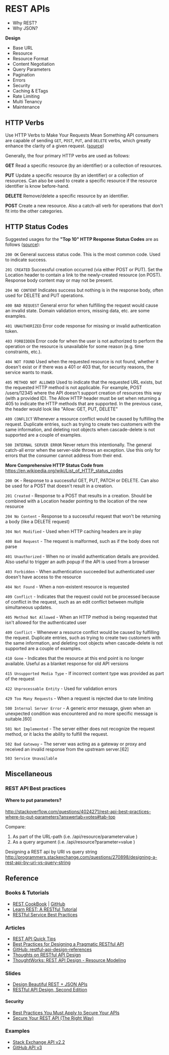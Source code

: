 # REST APIs

 - Why REST?
 - Why JSON?

**Design**

- Base URL
- Resource
- Resource Format
- Content Negotiation
- Query Parameters
- Pagination
- Errors
- Security
- Caching & ETags
- Rate Limiting
- Multi Tenancy
- Maintenance

## HTTP Verbs

Use HTTP Verbs to Make Your Requests Mean Something
API consumers are capable of sending `GET`, `POST`, `PUT`, and `DELETE` verbs, which greatly enhance the clarity of a given request. ([source](http://www.restapitutorial.com/lessons/restquicktips.html))

Generally, the four primary HTTP verbs are used as follows:

**GET**
Read a specific resource (by an identifier) or a collection of resources.

**PUT**
Update a specific resource (by an identifier) or a collection of resources. Can also be used to create a specific resource if the resource identifier is know before-hand.

**DELETE**
Remove/delete a specific resource by an identifier.

**POST**
Create a new resource. Also a catch-all verb for operations that don't fit into the other categories.

## HTTP Status Codes

Suggested usages for the **"Top 10" HTTP Response Status Codes** are as follows ([source](http://www.restapitutorial.com/lessons/restquicktips.html)):

`200 OK`
General success status code. This is the most common code. Used to indicate success.

`201 CREATED`
Successful creation occurred (via either POST or PUT). Set the Location header to contain a link to the newly-created resource (on POST). Response body content may or may not be present.

`204 NO CONTENT`
Indicates success but nothing is in the response body, often used for DELETE and PUT operations.

`400 BAD REQUEST`
General error for when fulfilling the request would cause an invalid state. Domain validation errors, missing data, etc. are some examples.

`401 UNAUTHORIZED`
Error code response for missing or invalid authentication token.

`403 FORBIDDEN`
Error code for when the user is not authorized to perform the operation or the resource is unavailable for some reason (e.g. time constraints, etc.).

`404 NOT FOUND`
Used when the requested resource is not found, whether it doesn't exist or if there was a 401 or 403 that, for security reasons, the service wants to mask.

`405 METHOD NOT ALLOWED`
Used to indicate that the requested URL exists, but the requested HTTP method is not applicable. For example, POST /users/12345 where the API doesn't support creation of resources this way (with a provided ID). The Allow HTTP header must be set when returning a 405 to indicate the HTTP methods that are supported. In the previous case, the header would look like "Allow: GET, PUT, DELETE"

`409 CONFLICT`
Whenever a resource conflict would be caused by fulfilling the request. Duplicate entries, such as trying to create two customers with the same information, and deleting root objects when cascade-delete is not supported are a couple of examples.

`500 INTERNAL SERVER ERROR`
Never return this intentionally. The general catch-all error when the server-side throws an exception. Use this only for errors that the consumer cannot address from their end.


**More Comprehensive HTTP Status Code from** https://en.wikipedia.org/wiki/List_of_HTTP_status_codes



`200 OK` - Response to a successful GET, PUT, PATCH or DELETE. Can also be used for a POST that doesn't result in a creation.

`201 Created` - Response to a POST that results in a creation. Should be combined with a Location header pointing to the location of the new resource

`204 No Content` - Response to a successful request that won't be returning a body (like a DELETE request)

`304 Not Modified` - Used when HTTP caching headers are in play

`400 Bad Request` - The request is malformed, such as if the body does not parse

`401 Unauthorized` - When no or invalid authentication details are provided. Also useful to trigger an auth popup if the API is used from a browser

`403 Forbidden` - When authentication succeeded but authenticated user doesn't have access to the resource

`404 Not Found` - When a non-existent resource is requested

`409 Conflict` - Indicates that the request could not be processed because of conflict in the request, such as an edit conflict between multiple simultaneous updates.

`405 Method Not Allowed` - When an HTTP method is being requested that isn't allowed for the authenticated user

`409 Conflict` - Whenever a resource conflict would be caused by fulfilling the request. Duplicate entries, such as trying to create two customers with the same information, and deleting root objects when cascade-delete is not supported are a couple of examples.

`410 Gone` - Indicates that the resource at this end point is no longer available. Useful as a blanket response for old API versions

`415 Unsupported Media Type` - If incorrect content type was provided as part of the request

`422 Unprocessable Entity` - Used for validation errors

`429 Too Many Requests` - When a request is rejected due to rate limiting

`500 Internal Server Error` - A generic error message, given when an unexpected condition was encountered and no more specific message is suitable.[60]

`501 Not Implemented` - The server either does not recognize the request method, or it lacks the ability to fulfill the request.

`502 Bad Gateway` - The server was acting as a gateway or proxy and received an invalid response from the upstream server.[62]

`503 Service Unavailable`


## Miscellaneous

### REST API Best practices

#### Where to put parameters?

http://stackoverflow.com/questions/4024271/rest-api-best-practices-where-to-put-parameters?answertab=votes#tab-top

Compare:
1. As part of the URL-path (i.e. /api/resource/parametervalue )
2. As a query argument (i.e. /api/resource?parameter=value )

Designing a REST api by URI vs query string
http://programmers.stackexchange.com/questions/270898/designing-a-rest-api-by-uri-vs-query-string


## Reference

### Books & Tutorials
- [REST CookBook](http://restcookbook.com/) | [GitHub](https://github.com/restcookbook/restcookbook)
- [Learn REST: A RESTful Tutorial](http://www.restapitutorial.com/)
- [RESTful Service Best Practices](https://github.com/tfredrich/RestApiTutorial.com/raw/master/media/RESTful%20Best%20Practices-v1_2.pdf)

### Articles
- [REST API Quick Tips](http://www.restapitutorial.com/lessons/restquicktips.html)
- [Best Practices for Designing a Pragmatic RESTful API](http://www.vinaysahni.com/best-practices-for-a-pragmatic-restful-api)
- [GitHub: restful-api-design-references](https://github.com/aisuhua/restful-api-design-references)
- [Thoughts on RESTful API Design](https://restful-api-design.readthedocs.io/en/latest/)
- [ThoughtWorks: REST API Design - Resource Modeling](https://www.thoughtworks.com/insights/blog/rest-api-design-resource-modeling)

### Slides
- [Design Beautiful REST + JSON APIs](http://www.slideshare.net/stormpath/rest-jsonapis)
- [RESTful API Design, Second Edition](http://www.slideshare.net/apigee/restful-api-design-second-edition)

#### Security
- [Best Practices You Must Apply to Secure Your APIs](http://www.slideshare.net/rnewton/best-practices-you-must-apply-to-secure-your-apis)
- [Secure Your REST API (The Right Way)](http://www.slideshare.net/stormpath/secure-your-rest-api-the-right-way)

### Examples
- [Stack Exchange API v2.2](https://api.stackexchange.com/docs)
- [GitHub API v3](https://developer.github.com/v3/)
